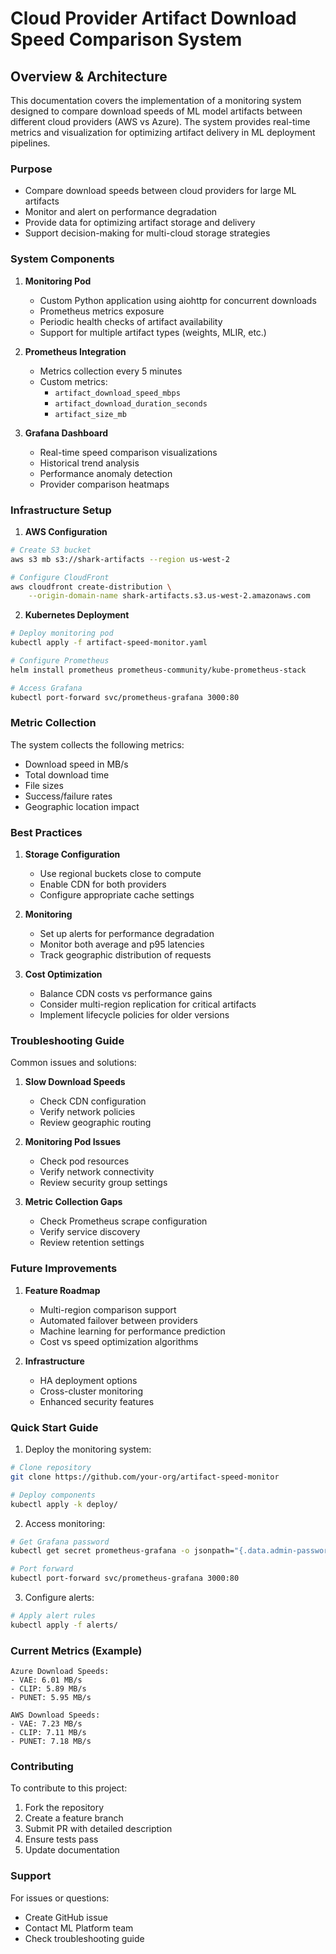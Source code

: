# Cloud Provider Artifact Download Speed Comparison System
## Overview & Architecture

This documentation covers the implementation of a monitoring system designed to compare download speeds of ML model artifacts between different cloud providers (AWS vs Azure). The system provides real-time metrics and visualization for optimizing artifact delivery in ML deployment pipelines.

### Purpose
- Compare download speeds between cloud providers for large ML artifacts
- Monitor and alert on performance degradation
- Provide data for optimizing artifact storage and delivery
- Support decision-making for multi-cloud storage strategies

### System Components

1. **Monitoring Pod**
   - Custom Python application using aiohttp for concurrent downloads
   - Prometheus metrics exposure
   - Periodic health checks of artifact availability
   - Support for multiple artifact types (weights, MLIR, etc.)

2. **Prometheus Integration**
   - Metrics collection every 5 minutes
   - Custom metrics:
     - `artifact_download_speed_mbps`
     - `artifact_download_duration_seconds`
     - `artifact_size_mb`

3. **Grafana Dashboard**
   - Real-time speed comparison visualizations
   - Historical trend analysis
   - Performance anomaly detection
   - Provider comparison heatmaps

### Infrastructure Setup

1. **AWS Configuration**
```bash
# Create S3 bucket
aws s3 mb s3://shark-artifacts --region us-west-2

# Configure CloudFront
aws cloudfront create-distribution \
    --origin-domain-name shark-artifacts.s3.us-west-2.amazonaws.com
```

2. **Kubernetes Deployment**
```bash
# Deploy monitoring pod
kubectl apply -f artifact-speed-monitor.yaml

# Configure Prometheus
helm install prometheus prometheus-community/kube-prometheus-stack

# Access Grafana
kubectl port-forward svc/prometheus-grafana 3000:80
```

### Metric Collection

The system collects the following metrics:
- Download speed in MB/s
- Total download time
- File sizes
- Success/failure rates
- Geographic location impact

### Best Practices

1. **Storage Configuration**
   - Use regional buckets close to compute
   - Enable CDN for both providers
   - Configure appropriate cache settings

2. **Monitoring**
   - Set up alerts for performance degradation
   - Monitor both average and p95 latencies
   - Track geographic distribution of requests

3. **Cost Optimization**
   - Balance CDN costs vs performance gains
   - Consider multi-region replication for critical artifacts
   - Implement lifecycle policies for older versions

### Troubleshooting Guide

Common issues and solutions:

1. **Slow Download Speeds**
   - Check CDN configuration
   - Verify network policies
   - Review geographic routing

2. **Monitoring Pod Issues**
   - Check pod resources
   - Verify network connectivity
   - Review security group settings

3. **Metric Collection Gaps**
   - Check Prometheus scrape configuration
   - Verify service discovery
   - Review retention settings

### Future Improvements

1. **Feature Roadmap**
   - Multi-region comparison support
   - Automated failover between providers
   - Machine learning for performance prediction
   - Cost vs speed optimization algorithms

2. **Infrastructure**
   - HA deployment options
   - Cross-cluster monitoring
   - Enhanced security features

### Quick Start Guide

1. Deploy the monitoring system:
```bash
# Clone repository
git clone https://github.com/your-org/artifact-speed-monitor

# Deploy components
kubectl apply -k deploy/
```

2. Access monitoring:
```bash
# Get Grafana password
kubectl get secret prometheus-grafana -o jsonpath="{.data.admin-password}" | base64 --decode

# Port forward
kubectl port-forward svc/prometheus-grafana 3000:80
```

3. Configure alerts:
```bash
# Apply alert rules
kubectl apply -f alerts/
```

### Current Metrics (Example)
```
Azure Download Speeds:
- VAE: 6.01 MB/s
- CLIP: 5.89 MB/s
- PUNET: 5.95 MB/s

AWS Download Speeds:
- VAE: 7.23 MB/s
- CLIP: 7.11 MB/s
- PUNET: 7.18 MB/s
```

### Contributing

To contribute to this project:
1. Fork the repository
2. Create a feature branch
3. Submit PR with detailed description
4. Ensure tests pass
5. Update documentation

### Support

For issues or questions:
- Create GitHub issue
- Contact ML Platform team
- Check troubleshooting guide
